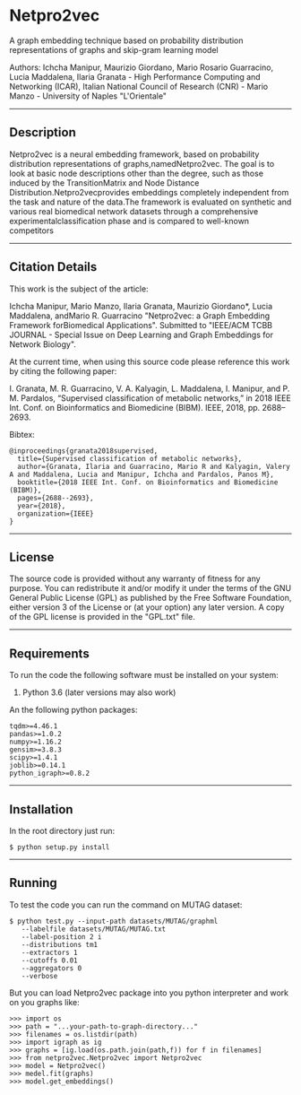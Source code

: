 # Netpro2vec
A graph embedding technique based on probability distribution representations of graphs and skip-gram learning model

Authors: Ichcha Manipur, Maurizio Giordano, Mario Rosario Guarracino, Lucia Maddalena, Ilaria Granata - 
High Performance Computing and Networking (ICAR), Italian National Council of Research (CNR) - 
Mario Manzo - University of Naples "L'Orientale"

----------------------
Description
----------------------

Netpro2vec is a neural embedding framework, based on probability distribution representations of graphs,namedNetpro2vec. The goal is to look at basic node descriptions other than the degree, such as those induced by the TransitionMatrix and Node Distance Distribution.Netpro2vecprovides embeddings completely independent from the task and nature of the data.The framework is evaluated on synthetic and various real biomedical network datasets through a comprehensive experimentalclassification phase and is compared to well-known competitors

----------------------
Citation Details
----------------------
  
This work is the subject of the article:

Ichcha Manipur, Mario Manzo, Ilaria Granata, Maurizio Giordano*, Lucia Maddalena, andMario R. Guarracino
"Netpro2vec: a Graph Embedding Framework forBiomedical Applications".
Submitted to "IEEE/ACM TCBB JOURNAL - Special Issue on Deep Learning and Graph Embeddings for Network Biology".
 
At the current time, when using this source code please reference this work by citing the following
paper:

I. Granata, M. R. Guarracino, V. A. Kalyagin, L. Maddalena, I. Manipur, and P. M. Pardalos,
“Supervised classification of metabolic networks,” 
in 2018 IEEE Int. Conf. on Bioinformatics and Biomedicine (BIBM). 
IEEE, 2018, pp. 2688–2693.
 
Bibtex:

```
@inproceedings{granata2018supervised,
  title={Supervised classification of metabolic networks},
  author={Granata, Ilaria and Guarracino, Mario R and Kalyagin, Valery A and Maddalena, Lucia and Manipur, Ichcha and Pardalos, Panos M},
  booktitle={2018 IEEE Int. Conf. on Bioinformatics and Biomedicine (BIBM)},
  pages={2688--2693},
  year={2018},
  organization={IEEE}
}
```

----------------------
License
----------------------
  
The source code is provided without any warranty of fitness for any purpose.
You can redistribute it and/or modify it under the terms of the
GNU General Public License (GPL) as published by the Free Software Foundation,
either version 3 of the License or (at your option) any later version.
A copy of the GPL license is provided in the "GPL.txt" file.

----------------------
Requirements
----------------------

To run the code the following software must be installed on your system:

1. Python 3.6 (later versions may also work)

An the following python packages:

```
tqdm>=4.46.1
pandas>=1.0.2
numpy>=1.16.2
gensim>=3.8.3
scipy>=1.4.1
joblib>=0.14.1
python_igraph>=0.8.2
```

----------------------
Installation
----------------------

In the root directory just run:

```
$ python setup.py install
```
----------------------
Running
----------------------

To test the code you can run the command on MUTAG dataset:
```
$ python test.py --input-path datasets/MUTAG/graphml 
   --labelfile datasets/MUTAG/MUTAG.txt 
   --label-position 2 i
   --distributions tm1 
   --extractors 1 
   --cutoffs 0.01 
   --aggregators 0 
   --verbose
```
But you can load Netpro2vec package into you python interpreter and work on you graphs like:

```
>>> import os
>>> path = "...your-path-to-graph-directory..."
>>> filenames = os.listdir(path)
>>> import igraph as ig 
>>> graphs = [ig.load(os.path.join(path,f)) for f in filenames]
>>> from netpro2vec.Netpro2vec import Netpro2vec
>>> model = Netpro2vec()
>>> medel.fit(graphs)
>>> model.get_embeddings()
```
